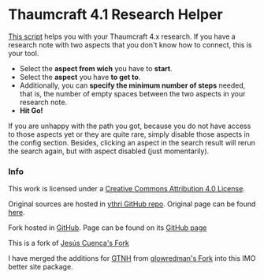 
Thaumcraft 4.1 Research Helper
==========

[This script](http://jimmon89.github.io/tcresearch/) helps you with your Thaumcraft 4.x research. If you have a research note with two aspects that you don't know how to connect, this is your tool.

+ Select the __aspect from wich__ you have to __start__.
+ Select the __aspect__ you have __to get to__.
+ Additionally, you can __specify the minimum number of steps__ needed, that is, the number of empty spaces between the two aspects in your research note.
+ __Hit Go!__

If you are unhappy with the path you got, because you do not have access to those aspects yet or they are quite rare, simply disable those aspects in the config section. Besides, clicking an aspect in the search result will rerun the search again, but with aspect disabled (just momentarily).


### Info

This work is licensed under a [Creative Commons Attribution 4.0 License](http://creativecommons.org/licenses/by/4.0/).

Original sources are hosted in [ythri GitHub repo](https://github.com/ythri/tcresearch). Original page can be found [here](http://ythri.github.io/tcresearch/).

Fork hosted in [GitHub](https://github.com/jimmon89/tcresearch). Page can be found on its [GitHub page](http://jimmon89.github.io/tcresearch/)

This is a fork of [Jesús Cuenca's Fork](https://jesuscuenca.github.io/tcresearch/)

I have merged the additions for [GTNH](https://www.gtnewhorizons.com/) from [glowredman's Fork](https://github.com/glowredman/tcresearch/) into this IMO better site package.
